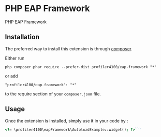 PHP EAP Framework
=================
PHP EAP Framework

Installation
------------

The preferred way to install this extension is through [composer](http://getcomposer.org/download/).

Either run

```
php composer.phar require --prefer-dist profiler4100/eap-framework "*"
```

or add

```
"profiler4100/eap-framework": "*"
```

to the require section of your `composer.json` file.


Usage
-----

Once the extension is installed, simply use it in your code by  :

```php
<?= \profiler4100\eapFramework\AutoloadExample::widget(); ?>```